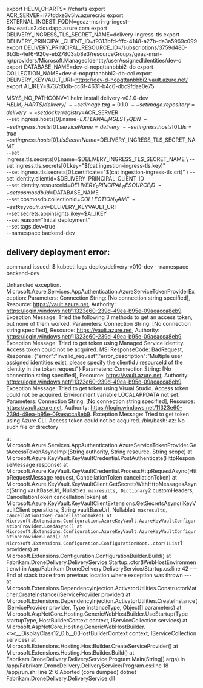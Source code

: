 export HELM_CHARTS=.//charts
export ACR_SERVER=i77tddxe3v5lw.azurecr.io
export EXTERNAL_INGEST_FQDN=geaz-msri-rg-ingest-dev.eastus2.cloudapp.azure.com
export DELIVERY_INGRESS_TLS_SECRET_NAME=delivery-ingress-tls
export DELIVERY_PRINCIPAL_CLIENT_ID=f9313bfd-fffc-4148-a27b-da3a5969c099
export DELIVERY_PRINCIPAL_RESOURCE_ID=/subscriptions/3759d480-6b3b-4ef6-920e-eb27803ab8e3/resourceGroups/geaz-msri-rg/providers/Microsoft.ManagedIdentity/userAssignedIdentities/dev-d
export DATABASE_NAME=dev-d-nopqttanbbbi2-db
export COLLECTION_NAME=dev-d-nopqttanbbbi2-db-col
export DELIVERY_KEYVAULT_URI=https://dev-d-nopqttanbbbi2.vault.azure.net/
export AI_IKEY=8737d0db-cc6f-4631-b4c6-dbc9fdae0e75

MSYS_NO_PATHCONV=1 helm install delivery-v0.1.0-dev $HELM_CHARTS/delivery/ \
     --set image.tag=0.1.0 \
     --set image.repository=delivery \
     --set dockerregistry=$ACR_SERVER \
     --set ingress.hosts[0].name=$EXTERNAL_INGEST_FQDN \
     --set ingress.hosts[0].serviceName=delivery \
     --set ingress.hosts[0].tls=true \
     --set ingress.hosts[0].tlsSecretName=$DELIVERY_INGRESS_TLS_SECRET_NAME \
     --set ingress.tls.secrets[0].name=$DELIVERY_INGRESS_TLS_SECRET_NAME \
     --set ingress.tls.secrets[0].key="$(cat ingestion-ingress-tls.key)" \
     --set ingress.tls.secrets[0].certificate="$(cat ingestion-ingress-tls.crt)" \
     --set identity.clientid=$DELIVERY_PRINCIPAL_CLIENT_ID \
     --set identity.resourceid=$DELIVERY_PRINCIPAL_RESOURCE_ID \
     --set cosmosdb.id=$DATABASE_NAME \
     --set cosmosdb.collectionid=$COLLECTION_NAME \
     --set keyvault.uri=$DELIVERY_KEYVAULT_URI \
     --set secrets.appinsights.ikey=$AI_IKEY \
     --set reason="Initial deployment" \
     --set tags.dev=true \
     --namespace backend-dev


delivery deployment error:
--------------------------

command issued:
$ kubectl logs deploy/delivery-v010-dev --namespace backend-dev

Unhandled exception. Microsoft.Azure.Services.AppAuthentication.AzureServiceTokenProviderException: Parameters: Connection String: [No connection string specified], Resource: https://vault.azure.net, Authority: https://login.windows.net/11323e60-239d-49ea-b95e-09aeacca8eb9. Exception Message: Tried the following 3 methods to get an access token, but none of them worked.
Parameters: Connection String: [No connection string specified], Resource: https://vault.azure.net, Authority: https://login.windows.net/11323e60-239d-49ea-b95e-09aeacca8eb9. Exception Message: Tried to get token using Managed Service Identity. Access token could not be acquired. MSI ResponseCode: BadRequest, Response: {"error":"invalid_request","error_description":"Multiple user assigned identities exist, please specify the clientId / resourceId of the identity in the token request"}
Parameters: Connection String: [No connection string specified], Resource: https://vault.azure.net, Authority: https://login.windows.net/11323e60-239d-49ea-b95e-09aeacca8eb9. Exception Message: Tried to get token using Visual Studio. Access token could not be acquired. Environment variable LOCALAPPDATA not set.
Parameters: Connection String: [No connection string specified], Resource: https://vault.azure.net, Authority: https://login.windows.net/11323e60-239d-49ea-b95e-09aeacca8eb9. Exception Message: Tried to get token using Azure CLI. Access token could not be acquired. /bin/bash: az: No such file or directory


   at Microsoft.Azure.Services.AppAuthentication.AzureServiceTokenProvider.GetAccessTokenAsyncImpl(String authority, String resource, String scope)
   at Microsoft.Azure.KeyVault.KeyVaultCredential.PostAuthenticate(HttpResponseMessage response)
   at Microsoft.Azure.KeyVault.KeyVaultCredential.ProcessHttpRequestAsync(HttpRequestMessage request, CancellationToken cancellationToken)
   at Microsoft.Azure.KeyVault.KeyVaultClient.GetSecretsWithHttpMessagesAsync(String vaultBaseUrl, Nullable`1 maxresults, Dictionary`2 customHeaders, CancellationToken cancellationToken)
   at Microsoft.Azure.KeyVault.KeyVaultClientExtensions.GetSecretsAsync(IKeyVaultClient operations, String vaultBaseUrl, Nullable`1 maxresults, CancellationToken cancellationToken)
   at Microsoft.Extensions.Configuration.AzureKeyVault.AzureKeyVaultConfigurationProvider.LoadAsync()
   at Microsoft.Extensions.Configuration.AzureKeyVault.AzureKeyVaultConfigurationProvider.Load()
   at Microsoft.Extensions.Configuration.ConfigurationRoot..ctor(IList`1 providers)
   at Microsoft.Extensions.Configuration.ConfigurationBuilder.Build()
   at Fabrikam.DroneDelivery.DeliveryService.Startup..ctor(IWebHostEnvironment env) in /app/Fabrikam.DroneDelivery.DeliveryService/Startup.cs:line 42
--- End of stack trace from previous location where exception was thrown ---
   at Microsoft.Extensions.DependencyInjection.ActivatorUtilities.ConstructorMatcher.CreateInstance(IServiceProvider provider)
   at Microsoft.Extensions.DependencyInjection.ActivatorUtilities.CreateInstance(IServiceProvider provider, Type instanceType, Object[] parameters)
   at Microsoft.AspNetCore.Hosting.GenericWebHostBuilder.UseStartup(Type startupType, HostBuilderContext context, IServiceCollection services)
   at Microsoft.AspNetCore.Hosting.GenericWebHostBuilder.<>c__DisplayClass12_0.<UseStartup>b__0(HostBuilderContext context, IServiceCollection services)
   at Microsoft.Extensions.Hosting.HostBuilder.CreateServiceProvider()
   at Microsoft.Extensions.Hosting.HostBuilder.Build()
   at Fabrikam.DroneDelivery.DeliveryService.Program.Main(String[] args) in /app/Fabrikam.DroneDelivery.DeliveryService/Program.cs:line 18
/app/run.sh: line 2:     6 Aborted                 (core dumped) dotnet Fabrikam.DroneDelivery.DeliveryService.dll
